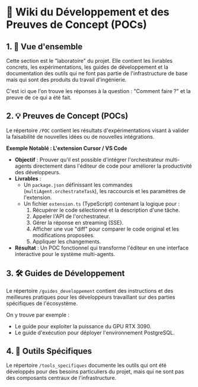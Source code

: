 # 🧪 Wiki du Développement et des Preuves de Concept (POCs)

## 1. 🚀 Vue d'ensemble

Cette section est le "laboratoire" du projet. Elle contient les livrables concrets, les expérimentations, les guides de développement et la documentation des outils qui ne font pas partie de l'infrastructure de base mais qui sont des produits du travail d'ingénierie.

C'est ici que l'on trouve les réponses à la question : "Comment faire ?" et la preuve de ce qui a été fait.

## 2. 💡 Preuves de Concept (POCs)

Le répertoire `/POC` contient les résultats d'expérimentations visant à valider la faisabilité de nouvelles idées ou de nouvelles intégrations.

**Exemple Notablé : L'extension Cursor / VS Code**
- **Objectif** : Prouver qu'il est possible d'intégrer l'orchestrateur multi-agents directement dans l'éditeur de code pour améliorer la productivité des développeurs.
- **Livrables** :
    -   Un `package.json` définissant les commandes (`multiAgent.orchestrateTask`), les raccourcis et les paramètres de l'extension.
    -   Un fichier `extension.ts` (TypeScript) contenant la logique pour :
        1.  Récupérer le code sélectionné et la description d'une tâche.
        2.  Appeler l'API de l'orchestrateur.
        3.  Gérer la réponse en streaming (SSE).
        4.  Afficher une vue "diff" pour comparer le code original et les modifications proposées.
        5.  Appliquer les changements.
- **Résultat** : Un POC fonctionnel qui transforme l'éditeur en une interface interactive pour le système multi-agents.

## 3. 🛠️ Guides de Développement

Le répertoire `/guides_developpement` contient des instructions et des meilleures pratiques pour les développeurs travaillant sur des parties spécifiques de l'écosystème.

On y trouve par exemple :
-   Le guide pour exploiter la puissance du GPU RTX 3090.
-   Le guide d'exécution pour déployer l'environnement PostgreSQL.

## 4. 🧰 Outils Spécifiques

Le répertoire `/tools_specifiques` documente les outils qui ont été développés pour des besoins particuliers du projet, mais qui ne sont pas des composants centraux de l'infrastructure. 